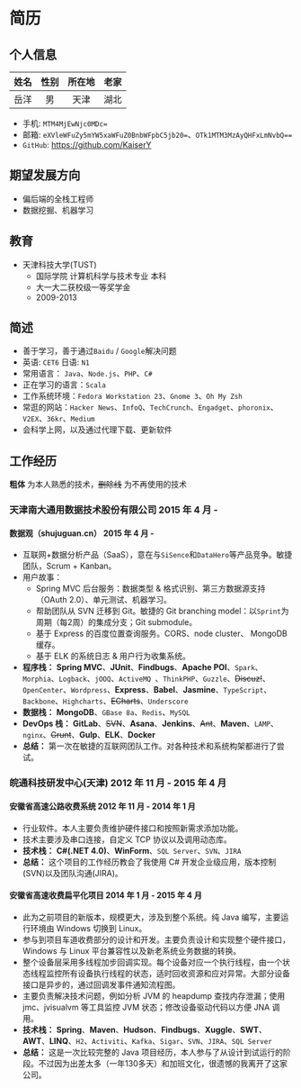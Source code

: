 # 简历

## 个人信息
| 姓名 | 性别| 所在地 | 老家 |
|:----:|:---:|:------:|:----:|
| 岳洋 | 男 | 天津 | 湖北 |

* 手机: `MTM4MjEwNjc0MDc=`
* 邮箱: `eXVleWFuZy5mYW5xaWFuZ0BnbWFpbC5jb20=`、`OTk1MTM3MzAyQHFxLmNvbQ==`
* `GitHub`: https://github.com/KaiserY

## 期望发展方向
* 偏后端的全栈工程师
* 数据挖掘、机器学习

## 教育
* 天津科技大学(TUST)
  * 国际学院 计算机科学与技术专业 本科
  * 大一大二获校级一等奖学金
  * 2009-2013

## 简述
* 善于学习，善于通过`Baidu` / `Google`解决问题
* 英语: `CET6` 日语: `N1`
* 常用语言： `Java`、`Node.js`、`PHP`、`C#`
* 正在学习的语言：`Scala`
* 工作系统环境：`Fedora Workstation 23`、`Gnome 3`、`Oh My Zsh`
* 常逛的网站：`Hacker News`、`InfoQ`、`TechCrunch`、`Engadget`、`phoronix`、`V2EX`、`36kr`、`Medium`
* 会科学上网，以及通过代理下载、更新软件

## 工作经历
**粗体** 为本人熟悉的技术，~~删除线~~ 为不再使用的技术
### 天津南大通用数据技术股份有限公司 2015 年 4 月 -
#### 数据观（shujuguan.cn） 2015 年 4 月 -
* 互联网+数据分析产品（SaaS），意在与`SiSence`和`DataHero`等产品竞争。敏捷团队，Scrum + Kanban。
* 用户故事：
  * Spring MVC 后台服务：数据类型 & 格式识别、第三方数据源支持（OAuth 2.0）、单元测试、机器学习。
  * 帮助团队从 SVN 迁移到 Git。敏捷的 Git branching model：以`Sprint`为周期（每2周）的集成分支；Git submodule。
  * 基于 Express 的百度位置查询服务。CORS、node cluster、 MongoDB 缓存。
  * 基于 ELK 的系统日志 & 用户行为收集系统。
* **程序栈：** **Spring MVC**、**JUnit**、**Findbugs**、**Apache POI**、`Spark`、`Morphia`、`Logback`、`jOOQ`、`ActiveMQ `、`ThinkPHP`、`Guzzle`、~~Discuz!~~、`OpenCenter`、`Wordpress`、**Express**、**Babel**、**Jasmine**、`TypeScript`、`Backbone`、`Highcharts`、~~ECharts~~、`Underscore`
* **数据栈：** **MongoDB**、`GBase 8a`、`Redis`、`MySQL`
* **DevOps 栈：** **GitLab**、~~SVN~~、**Asana**、**Jenkins**、~~Ant~~、**Maven**、`LAMP`、`nginx`、~~Grunt~~、**Gulp**、**ELK**、**Docker**
* **总结：** 第一次在敏捷的互联网团队工作。对各种技术和系统构架都进行了尝试。

### 皖通科技研发中心(天津) 2012 年 11 月 - 2015 年 4 月
#### 安徽省高速公路收费系统 2012 年 11 月 - 2014 年 1 月
* 行业软件。本人主要负责维护硬件接口和按照新需求添加功能。
* 技术主要涉及串口连接，自定义 TCP 协议以及调用动态库。
* **技术栈：** **C#(.NET 4.0)**、**WinForm**、`SQL Server`、`SVN`、`JIRA`
* **总结：** 这个项目的工作经历教会了我使用 C# 开发企业级应用，版本控制(SVN)以及团队沟通(JIRA)。

#### 安徽省高速收费扁平化项目 2014 年 1 月 - 2015 年 4 月
* 此为之前项目的新版本，规模更大，涉及到整个系统。纯 Java 编写，主要运行环境由 Windows 切换到 Linux。
* 参与到项目车道收费部分的设计和开发。主要负责设计和实现整个硬件接口，Windows 与 Linux 平台兼容性以及新老系统业务数据的转换。
* 整个设备层采用多线程加步回调实现。每个设备对应一个执行线程，由一个状态线程监控所有设备执行线程的状态，适时回收资源和应对异常。大部分设备接口是异步的，通过回调发事件通知流程图。
* 主要负责解决技术问题，例如分析 JVM 的 heapdump 查找内存泄漏；使用 jmc、jvisualvm 等工具监控 JVM 状态；修改设备驱动代码以方便 JNA 调用。
* **技术栈：** **Spring**、**Maven**、**Hudson**、**Findbugs**、**Xuggle**、**SWT**、**AWT**、**LINQ**、`H2`、`Activiti`、`Kafka`、`Sigar`、`SVN`、`JIRA`、`SQL Server`
* **总结：** 这是一次比较完整的 Java 项目经历，本人参与了从设计到试运行的阶段。不过因为出差太多（一年130多天）和加班文化，很遗憾的我离开了这家公司。
